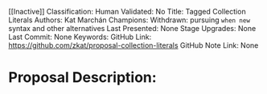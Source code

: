 [[Inactive]]
Classification:
Human Validated: No
Title: Tagged Collection Literals
Authors: Kat Marchán
Champions: Withdrawn: pursuing `when new` syntax and other alternatives
Last Presented: None
Stage Upgrades: 
None
Last Commit: None
Keywords: 
GitHub Link: https://github.com/zkat/proposal-collection-literals
GitHub Note Link: None

# Proposal Description:
